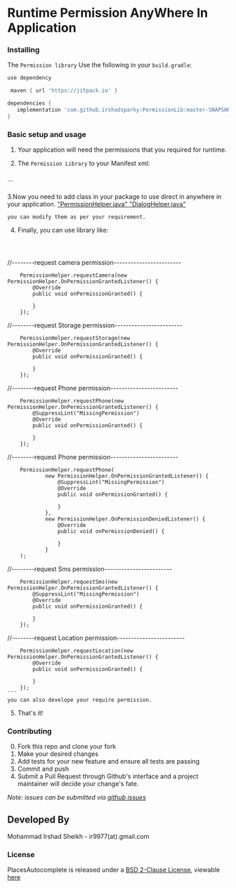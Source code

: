 # Runtime Permission AnyWhere In Application



### Installing

The `Permission library` Use the following in your `build.gradle`:

```groovy
use dependency

 maven { url 'https://jitpack.io' }

dependencies {
   implementation 'com.github.irshadsparky:PermissionLib:master-SNAPSHOT'
}
```

### Basic setup and usage

1. Your application will need the permissions that you required for runtime.

2. The `Permission Library` to your Manifest xml:

    ```xml
  <activity android:name="com.irshad.runtimepermissionlib.PermissionUtils$PermissionActivity" />
```

3.Now you need to add class in your package to use direct in anywhere in your application.
["PermissionHelper.java" ](https://github.com/irshadsparky/PermissionExample/blob/master/app/src/main/java/com/irshad/permissionexample/helper/PermissionHelper.java)
["DialogHelper.java"](https://github.com/irshadsparky/PermissionExample/blob/master/app/src/main/java/com/irshad/permissionexample/helper/DialogHelper.java)

   
    you can modify them as per your requirement.
    
4. Finally, you can use library like:

    ```java

  
//--------request camera permission------------------------

        PermissionHelper.requestCamera(new PermissionHelper.OnPermissionGrantedListener() {
            @Override
            public void onPermissionGranted() {

            }
        });
        
//--------request Storage permission------------------------
        
        PermissionHelper.requestStorage(new PermissionHelper.OnPermissionGrantedListener() {
            @Override
            public void onPermissionGranted() {

            }
        });
        
//--------request Phone permission------------------------

        PermissionHelper.requestPhone(new PermissionHelper.OnPermissionGrantedListener() {
            @SuppressLint("MissingPermission")
            @Override
            public void onPermissionGranted() {

            }
        });
        
//--------request Phone permission------------------------

        PermissionHelper.requestPhone(
                new PermissionHelper.OnPermissionGrantedListener() {
                    @SuppressLint("MissingPermission")
                    @Override
                    public void onPermissionGranted() {

                    }
                },
                new PermissionHelper.OnPermissionDeniedListener() {
                    @Override
                    public void onPermissionDenied() {

                    }
                }
        );
//--------request Sms permission------------------------

        PermissionHelper.requestSms(new PermissionHelper.OnPermissionGrantedListener() {
            @SuppressLint("MissingPermission")
            @Override
            public void onPermissionGranted() {

            }
        });
//--------request Location permission------------------------

        PermissionHelper.requestLocation(new PermissionHelper.OnPermissionGrantedListener() {
            @Override
            public void onPermissionGranted() {

            }
        });
    ```
    you can also develope your require permission.
5. That's it!

### Contributing

0. Fork this repo and clone your fork
0. Make your desired changes
0. Add tests for your new feature and ensure all tests are passing
0. Commit and push
0. Submit a Pull Request through Github's interface and a project maintainer will
decide your change's fate.

_Note: issues can be submitted via [github issues](https://github.com/irshadsparky/PermissionExample/issues/new)_

Developed By
------------
Mohammad Irshad Sheikh - ir9977(at).gmail.com

### License

PlacesAutocomplete is released under a [BSD 2-Clause License](http://opensource.org/licenses/BSD-2-Clause), viewable [here](LICENSE.txt)
